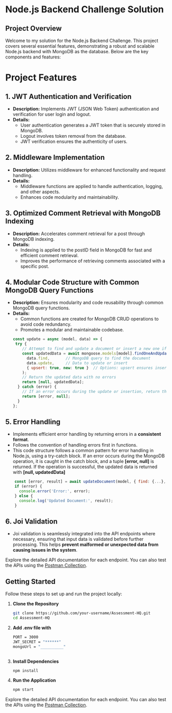 # Node.js Backend Challenge Solution

## Project Overview

Welcome to my solution for the Node.js Backend Challenge. This project covers several essential features, demonstrating a robust and scalable Node.js backend with MongoDB as the database. Below are the key components and features:


# Project Features

## **1. JWT Authentication and Verification**

- **Description:** Implements JWT (JSON Web Token) authentication and verification for user login and logout.
- **Details:**
  - User authentication generates a JWT token that is securely stored in MongoDB.
  - Logout involves token removal from the database.
  - JWT verification ensures the authenticity of users.

## **2. Middleware Implementation**

- **Description:** Utilizes middleware for enhanced functionality and request handling.
- **Details:**
  - Middleware functions are applied to handle authentication, logging, and other aspects.
  - Enhances code modularity and maintainability.

## **3. Optimized Comment Retrieval with MongoDB Indexing**

- **Description:** Accelerates comment retrieval for a post through MongoDB indexing.
- **Details:**
  - Indexing is applied to the postID field in MongoDB for fast and efficient comment retrieval.
  - Improves the performance of retrieving comments associated with a specific post.

## **4. Modular Code Structure with Common MongoDB Query Functions**

- **Description:** Ensures modularity and code reusability through common MongoDB query functions.
- **Details:**
  - Common functions are created for MongoDB CRUD operations to avoid code redundancy.
  - Promotes a modular and maintainable codebase.
  ``` javascript
  const update = async (model, data) => {
   try {
      // Attempt to find and update a document or insert a new one if not found
      const updatedData = await mongoose.models[model].findOneAndUpdate(
        data.find,       // MongoDB query to find the document
        data.update,     // Data to update or insert
        { upsert: true, new: true }  // Options: upsert ensures insertion if document not found, new returns the updated document
      );
      // Return the updated data with no errors
      return [null, updatedData];
    } catch (error) {
      // If an error occurs during the update or insertion, return the error
      return [error, null];
    }
  };
  ```
## **5. Error Handling**
   - Implements efficient error handling by returning errors in a __consistent format__.
   - Follows the convention of handling errors first in functions.
   - This code structure follows a common pattern for error handling in Node.js, using a try-catch block. If an error occurs during the MongoDB operation, it is caught in the catch block, and a tuple __[error, null]__ is returned. If the operation is successful, the updated data is returned with __[null, updatedData]__

``` javascript
    const [error, result] = await updateDocument(model, { find: {...}, update: {...} });
    if (error) {
      console.error('Error:', error);
    } else {
      console.log('Updated Document:', result);
    }
```
## **6. Joi Validation**
   - Joi validation is seamlessly integrated into the API endpoints where necessary, ensuring that input data is validated before further processing. This helps __prevent           malformed or unexpected data from causing issues in the system__.
     
Explore the detailed API documentation for each endpoint. You can also test the APIs using the [Postman Collection](https://api.postman.com/collections/22671468-eb1545b5-b2d4-4af6-97cf-98ef4b7f0854?access_key=PMAT-01HGKCT5K7HT2KFKM1XMW9JV03).
     
## Getting Started

Follow these steps to set up and run the project locally:

1. **Clone the Repository**
   ```bash
   git clone https://github.com/your-username/Assessment-HQ.git
   cd Assessment-HQ
   ```
2. **Add .env file with**
   ```bash
   PORT = 3000
   JWT_SECRET = "******"
   mongoUrl = "__________"
  
3. **Install Dependencies**
   ```bash
   npm install
   ```

4. **Run the Application**
   ```bash
   npm start
   ```

Explore the detailed API documentation for each endpoint. You can also test the APIs using the [Postman Collection](https://api.postman.com/collections/22671468-eb1545b5-b2d4-4af6-97cf-98ef4b7f0854?access_key=PMAT-01HGKCT5K7HT2KFKM1XMW9JV03).
